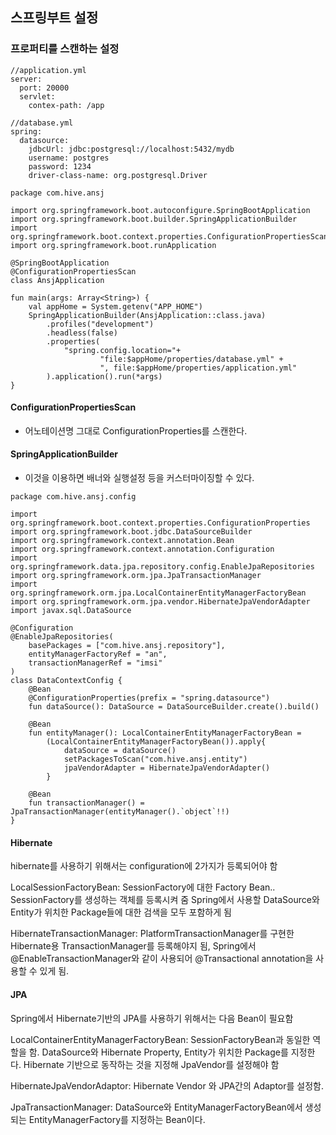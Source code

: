 ## 스프링부트 설정 
### 프로퍼티를 스캔하는 설정
```
//application.yml
server:
  port: 20000
  servlet:
    contex-path: /app
```
```
//database.yml
spring:
  datasource:
    jdbcUrl: jdbc:postgresql://localhost:5432/mydb
    username: postgres
    password: 1234
    driver-class-name: org.postgresql.Driver
```

```
package com.hive.ansj

import org.springframework.boot.autoconfigure.SpringBootApplication
import org.springframework.boot.builder.SpringApplicationBuilder
import org.springframework.boot.context.properties.ConfigurationPropertiesScan
import org.springframework.boot.runApplication

@SpringBootApplication
@ConfigurationPropertiesScan
class AnsjApplication

fun main(args: Array<String>) {
    val appHome = System.getenv("APP_HOME")
    SpringApplicationBuilder(AnsjApplication::class.java)
        .profiles("development")
        .headless(false)
        .properties(
            "spring.config.location="+
                    "file:$appHome/properties/database.yml" +
                    ", file:$appHome/properties/application.yml"
        ).application().run(*args)
}
```
#### ConfigurationPropertiesScan
- 어노테이션명 그대로 ConfigurationProperties를 스캔한다.
#### SpringApplicationBuilder
- 이것을 이용하면 배너와 실행설정 등을 커스터마이징할 수 있다.

```
package com.hive.ansj.config

import org.springframework.boot.context.properties.ConfigurationProperties
import org.springframework.boot.jdbc.DataSourceBuilder
import org.springframework.context.annotation.Bean
import org.springframework.context.annotation.Configuration
import org.springframework.data.jpa.repository.config.EnableJpaRepositories
import org.springframework.orm.jpa.JpaTransactionManager
import org.springframework.orm.jpa.LocalContainerEntityManagerFactoryBean
import org.springframework.orm.jpa.vendor.HibernateJpaVendorAdapter
import javax.sql.DataSource

@Configuration
@EnableJpaRepositories(
    basePackages = ["com.hive.ansj.repository"],
    entityManagerFactoryRef = "an",
    transactionManagerRef = "imsi"
)
class DataContextConfig {
    @Bean
    @ConfigurationProperties(prefix = "spring.datasource")
    fun dataSource(): DataSource = DataSourceBuilder.create().build()

    @Bean
    fun entityManager(): LocalContainerEntityManagerFactoryBean =
        (LocalContainerEntityManagerFactoryBean()).apply{
            dataSource = dataSource()
            setPackagesToScan("com.hive.ansj.entity")
            jpaVendorAdapter = HibernateJpaVendorAdapter()
        }

    @Bean
    fun transactionManager() = JpaTransactionManager(entityManager().`object`!!)
}
```

#### Hibernate
hibernate를 사용하기 위해서는 configuration에 2가지가 등록되어야 함

LocalSessionFactoryBean: SessionFactory에 대한 Factory Bean.. SessionFactory를 생성하는 객체를 등록시켜 줌 Spring에서 사용할 DataSource와 Entity가 위치한 Package들에 대한 검색을 모두 포함하게  됨

HibernateTransactionManager: PlatformTransactionManager를 구현한 Hibernate용 TransactionManager를 등록해야지 됨, Spring에서 @EnableTransactionManager와 같이 사용되어 @Transactional annotation을 사용할 수 있게 됨.

#### JPA
Spring에서 Hibernate기반의 JPA를 사용하기 위해서는 다음 Bean이 필요함

LocalContainerEntityManagerFactoryBean: SessionFactoryBean과 동일한 역할을 함. DataSource와 Hibernate Property, Entity가 위치한 Package를 지정한다. Hibernate 기반으로 동작하는 것을 지정해 JpaVendor를 설정해야 함

HibernateJpaVendorAdaptor: Hibernate Vendor 와 JPA간의 Adaptor를 설정함.

JpaTransactionManager: DataSource와 EntityManagerFactoryBean에서 생성되는 EntityManagerFactory를 지정하는 Bean이다.

